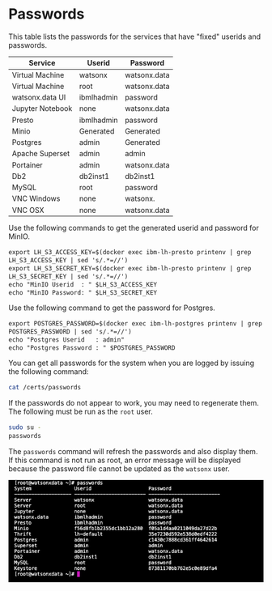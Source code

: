 # Passwords

This table lists the passwords for the services that have "fixed" userids and passwords.

|Service|Userid|Password
|-------|------|--------|
|Virtual Machine|watsonx|watsonx.data
|Virtual Machine|root|watsonx.data
|watsonx.data UI|ibmlhadmin|password
|Jupyter Notebook|none|watsonx.data
|Presto|ibmlhadmin|password
|Minio|Generated|Generated
|Postgres|admin|Generated
|Apache Superset|admin|admin
|Portainer|admin|watsonx.data
|Db2|db2inst1|db2inst1
|MySQL|root|password
|VNC Windows|none|watsonx.
|VNC OSX|none|watsonx.data

Use the following commands to get the generated userid and password for MinIO.
```
export LH_S3_ACCESS_KEY=$(docker exec ibm-lh-presto printenv | grep LH_S3_ACCESS_KEY | sed 's/.*=//')
export LH_S3_SECRET_KEY=$(docker exec ibm-lh-presto printenv | grep LH_S3_SECRET_KEY | sed 's/.*=//')
echo "MinIO Userid  : " $LH_S3_ACCESS_KEY
echo "MinIO Password: " $LH_S3_SECRET_KEY
```

Use the following command to get the password for Postgres.
```
export POSTGRES_PASSWORD=$(docker exec ibm-lh-postgres printenv | grep POSTGRES_PASSWORD | sed 's/.*=//')
echo "Postgres Userid   : admin"
echo "Postgres Password : " $POSTGRES_PASSWORD
```

You can get all passwords for the system when you are logged by issuing the following command:
```bash
cat /certs/passwords
```

If the passwords do not appear to work, you may need to regenerate them. The following must be run as the `root` user.

```bash
sudo su -
passwords
```

The `passwords` command will refresh the passwords and also display them. If this command is not run as root, an error message will be displayed because the password file cannot be updated as the `watsonx` user.

![Browser](wxd-images/wxd-showpasswords.png)